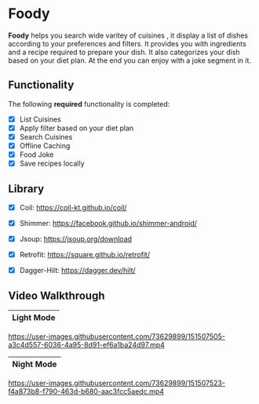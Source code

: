 # Foody
**Foody** helps you search wide varitey of cuisines , it display a list of dishes according to your preferences and filters. It provides you with ingredients and a recipe required to prepare your dish. It also categorizes your dish based on your diet plan. At the end you can enjoy with a joke segment in it.

## Functionality  

The following **required** functionality is completed:

* [x] List Cuisines
* [x] Apply filter based on your diet plan
* [x] Search Cuisines
* [x] Offline Caching 
* [x] Food Joke  
* [x] Save recipes locally  

## Library 
* [x] Coil: https://coil-kt.github.io/coil/ 
* [x] Shimmer: https://facebook.github.io/shimmer-android/
* [x] Jsoup: https://jsoup.org/download 
* [x] Retrofit: https://square.github.io/retrofit/ 
* [x] Dagger-Hilt: https://dagger.dev/hilt/  


## Video Walkthrough

Light Mode             |
:-------------------------:|

https://user-images.githubusercontent.com/73629899/151507505-a3c4d557-6036-4a95-8d91-ef6a1ba24d97.mp4


Night Mode             |
:-------------------------:|


https://user-images.githubusercontent.com/73629899/151507523-f4a873b8-f790-463d-b680-aac3fcc5aedc.mp4




